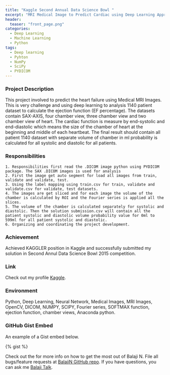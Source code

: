 ```yaml
---
title: "Kaggle Second Annual Data Science Bowl "
excerpt: "MRI Medical Image to Predict Cardiac using Deep Learning Approach"
header:
  teaser: "front_page.png"
categories: 
  - Deep Learning
  - Machine Learning
  - Python
tags: 
  - Deep learning
  - Pyhton
  - NumPy
  - SciPy
  - PYDICOM
---
```

### Project Description
This project involved to predict the heart failure using Medical MRI Images. This is very challenge and using deep learning to analysis 1140 patient dataset to calculate the ejection function (EF percentage). The datasets contain SAX-AXIS, four chamber view, three chamber view and two chamber view of heart. The cardiac function is measure by end-systolic and end-diastolic which means the size of the chamber of heart at the beginning and middle of each heartbeat. The final result should contain all patient 1140 dataset with separate volume of chamber in ml probability is calculated for all systolic and diastolic for all patients.  

### Responsibilities
    1. Responsibilities first read the .DICOM image python using PYDICOM package. The SAX .DICOM images is used for analysis
    2. First the image get auto segment for load all images from train, validate and validate, test.
    3. Using the label mapping using train.csv for train, validate and validate.csv for validate, test datasets.
    4. The images are get sliced and for each image the volume of the chamber is calculated by ROI and the Fourier series is applied all the slices.
    5. The volume of the chamber is calculated separately for systolic and diastolic. Then the solution submission.csv will contain all the patient systolic and diastolic volume probability value for 0ml to 599ml for all patient systolic and diastolic. 
    6. Organizing and coordinating the project development.

### Achievement
Achieved KAGGLER position in Kaggle and successfully submitted my solution in Second Annul Data Science Bowl 2015 competition.  

### Link
Check out my profile [Kaggle][BalajiN-Kaggle].

### Environment
Python, Deep Learning, Neural Network, Medical Images, MRI Images, OpenCV, DICOM, NUMPY, SCIPY, Fourier series, SOFTMAX function, ejection function, chamber views, Anaconda python.

### GitHub Gist Embed

An example of a Gist embed below.

{% gist  %}

Check out the for more info on how to get the most out of Balaji N. File all bugs/feature requests at [BalajiN GitHub repo][Balajin-gh]. If you have questions, you can ask me [Balaji Talk][BalajiN-talk].

[BalajiN-Kaggle]: https://www.kaggle.com/balajibi 
[Balajin-gh]:   https://github.com/balajincse
[BalajiN-talk]: mailto:balajincse@outlook.com

